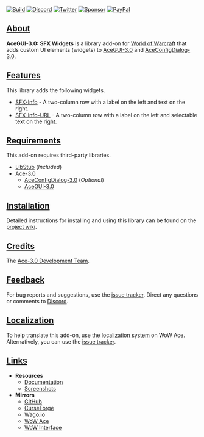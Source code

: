 [![Build][SVG-Build]][Build]
[![Discord][SVG-Discord]][Discord]
[![Twitter][SVG-Twitter]][Twitter]
[![Sponsor][SVG-Sponsor]][Sponsor]
[![PayPal][SVG-PayPal]][PayPal]

## [About][Top]

**AceGUI-3.0: SFX Widgets** is a library add-on for [World of Warcraft] that adds custom UI elements (widgets) to [AceGUI-3.0][Ace3] and [AceConfigDialog-3.0][Ace3].

## [Features][Top]

This library adds the following widgets.

- [SFX-Info](https://github.com/SFX-WoW/AceGUI-3.0_SFX-Widgets/wiki/SFX-Info "View Wiki Page") - A two-column row with a label on the left and text on the right.
- [SFX-Info-URL](https://github.com/SFX-WoW/AceGUI-3.0_SFX-Widgets/wiki/SFX-Info-URL "View Wiki Page") - A two-column row with a label on the left and selectable text on the right.

## [Requirements][Top]

This add-on requires third-party libraries.

- [LibStub](https://www.wowace.com/projects/libstub "LibStub Homepage") (_Included_)
- [Ace-3.0][Ace3]
  - [AceConfigDialog-3.0][Ace3] (_Optional_)
  - [AceGUI-3.0][Ace3]

## [Installation][Top]

Detailed instructions for installing and using this library can be found on the [project wiki][Wiki].

## [Credits][Top]

The [Ace-3.0 Development Team][Ace3].

## [Feedback][Top]

For bug reports and suggestions, use the [issue tracker]. Direct any questions or comments to [Discord].

## [Localization][Top]

To help translate this add-on, use the [localization system] on WoW Ace. Alternatively, you can use the [issue tracker].

## [Links][Top]

- **Resources**
  - [Documentation][Wiki]
  - [Screenshots]
- **Mirrors**
  - [GitHub]
  - [CurseForge]
  - [Wago.io]
  - [WoW Ace]
  - [WoW Interface]

[Links]: #

[Build]: https://github.com/SFX-WoW/AceGUI-3.0_SFX-Widgets/actions?query=workflow%3Abuild-release (Build Status)
[Discord]: https://discord.gg/DDVqkd6 (Join the Discord)
[Twitter]: https://twitter.com/stormfxi (Follow on Twitter)
[Sponsor]: https://github.com/sponsors/StormFX (Sponsor on GitHub)
[PayPal]: https://www.paypal.com/donate/?hosted_button_id=EELAK9TC4W4KQ (Donate via PayPal)

[Top]: #Top (Top of the Page)

[Ace3]: https://www.wowace.com/projects/ace3 (Ace-3.0 Project Page)
[World of Warcraft]: https://worldofwarcraft.com (World of Warcraft)

[Issue Tracker]: https://github.com/SFX-WoW/AceGUI-3.0_SFX-Widgets/issues (Report an Issue)
[Localization System]: https://www.wowace.com/projects/sfx-widgets/localization (Translate on WoW Ace)
[Wiki]: https://github.com/SFX-WoW/AceGUI-3.0_SFX-Widgets/wiki (View the Wiki)
[Screenshots]: https://github.com/SFX-WoW/AceGUI-3.0_SFX-Widgets/wiki/Screenshots (View the Screenshots)

[GitHub]: https://github.com/SFX-WoW/AceGUI-3.0_SFX-Widgets (View on GitHub)
[CurseForge]: https://www.curseforge.com/wow/addons/sfx-widgets (View on CurseForge)
[Wago.io]: https://addons.wago.io/addons/acegui-30-sfx-widgets (View on Wago.io)
[WoW Ace]: https://www.wowace.com/projects/sfx-widgets (View on WoW Ace)
[WoW Interface]: https://www.wowinterface.com/downloads/info25658 (View on WoW Interface)

[Images]: #

[SVG-Build]: https://img.shields.io/github/workflow/status/SFX-WoW/AceGUI-3.0_SFX-Widgets/build-release?label=Build&logo=github&logoColor=fff&style=flat-square
[SVG-Discord]: https://img.shields.io/endpoint?url=https://www.stormfx.com/img/svg/discord.json
[SVG-Twitter]: https://img.shields.io/endpoint?url=https://www.stormfx.com/img/svg/twitter.json
[SVG-Sponsor]: https://img.shields.io/endpoint?url=https://www.stormfx.com/img/svg/github-sponsor.json
[SVG-PayPal]: https://img.shields.io/endpoint?url=https://www.stormfx.com/img/svg/paypal.json
